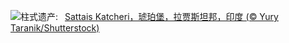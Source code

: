 ![](https://www.bing.com/th?id=OHR.JaipurFort_ZH-CN3891828158_UHD.jpg&w=1000)柱式遗产:&nbsp;&ensp;[Sattais Katcheri，琥珀堡，拉贾斯坦邦，印度 (© Yury Taranik/Shutterstock)](https://www.bing.com/th?id=OHR.JaipurFort_ZH-CN3891828158_UHD.jpg)
<br><br/>
